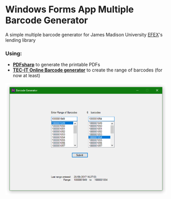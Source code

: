 # Windows Forms App Multiple Barcode Generator
A simple multiple barcode generator for James Madison University [EFEX](http://www.jmu.edu/coe/efex/)'s lending library

### Using:
- [__PDFsharp__](http://www.pdfsharp.net/NuGetPackage_PDFsharp-GDI.ashx) to generate the printable PDFs
- [__TEC-IT Online Barcode generator__](https://barcode.tec-it.com/en/UPCA?data=51000001848) to create the range of barcodes (for now at least)

[![](./AppLayout.png)](https://github.com/MrPickles2009/BarcodeGenerator-Windows-Forms-App)
